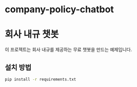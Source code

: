 # company-policy-chatbot

# 회사 내규 챗봇

이 프로젝트는 회사 내규를 제공하는 무료 챗봇을 만드는 예제입니다.

## 설치 방법

```bash
pip install -r requirements.txt
